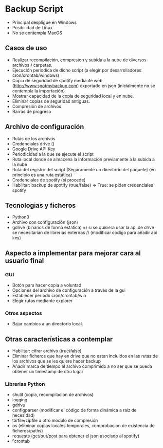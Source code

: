 # Backup Script

- Principal despligue en Windows
- Posibilidad de Linux
- No se contempla MacOS

## Casos de uso
- Realizar recompilación, compresion y subida a la nube de diversos archivos / carpetas.
- Ejecución periodica de dicho script (a elegir por desarrolladores: cron/crontab/windows)
- Copia de seguridad de spotify mediante web (http://www.spotmybackup.com) exportado en json (inicialmente no se contempla la importación)
- Mostrar capacidad de la copia de seguridad local y en nube.
- Eliminar copias de seguridad antiguas.
- Compresión de archivos
- Barras de progreso

## Archivo de configuración
- Rutas de los archivos
- Credenciales drive ()
- Google Drive API Key
- Periodicidad a la que se ejecute el script
- Ruta local donde se almacena la informacion previamente a la subida a la nube
- Ruta del registro del script (Seguramente un directorio del paquete) (en principio es una ruta estática)
- Credenciales de spotify (si procede)
- Habilitar: backup de spotify (true/false) => True: se piden credenciales spotify

## Tecnologias y ficheros
- Python3
- Archivo con configuración (json)
- gdrive (binarios de forma estatica) =/ si se quisiera usar la api de drive se necesitarian de librerias externas // (modificar codigo para añadir api key)

## Aspecto a implementar para mejorar cara al usuario final

### GUI
- Botón para hacer copia a voluntad
- Opciones del archivo de configuración a través de la gui
- Establecer periodo cron/crontab/win 
- Elegir rutas mediante explorer

### Otros aspectos
- Bajar cambios a un directorio local.



## Otras características a contemplar
- Habilitar: cifrar archivo (true/false)
- Eliminar ficheros que hay en drive que no estan incluidos en las rutas de los archivos que se les quiere hacer backup
- Añadir marca de tiempo al archivo comprimido a no ser que se pueda obtener un timestamp de otro lugar


### Librerias Python

- shutil (copia, recompilacion de archivos)
- logging
- gdrive
- configparser (modificar el código de forma dinámica a raíz de necesidad)
- tarfile/zipfile u otro modulo de compresión
- os (eliminar copias locales temporales, comprobacion de existencia de ficheros/paths)
- requests (get/put/post para obtener el json asociado al spotify)
-   ºcrontab